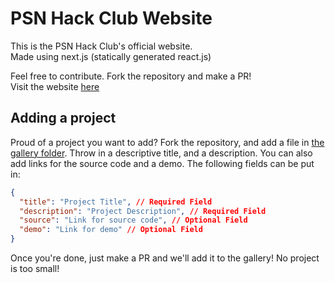 # PSN Hack Club Website

This is the PSN Hack Club's official website.  
Made using next.js (statically generated react.js)

Feel free to contribute. Fork the repository and make a PR!  
Visit the website [here](https://psnhackclub.vercel.app/)

## Adding a project

Proud of a project you want to add? Fork the repository, and add a file in [the gallery folder](/content/gallery). Throw in a descriptive title, and a description. You can also add links for the source code and a demo. The following fields can be put in:

```json
{
  "title": "Project Title", // Required Field
  "description": "Project Description", // Required Field
  "source": "Link for source code", // Optional Field
  "demo": "Link for demo" // Optional Field
}
```

Once you're done, just make a PR and we'll add it to the gallery! No project is too small!
